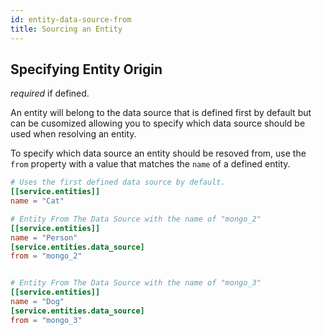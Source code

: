 ```yaml
---
id: entity-data-source-from
title: Sourcing an Entity
---
```


## Specifying Entity Origin

_required_ if defined.

An entity will belong to the data source that is defined first by default but can be cusomized allowing you to
specify which data source should be used when resolving an entity.

To specify which data source an entity should be resoved from, use the `from` property with a value that matches
the `name` of a defined entity.

```toml
# Uses the first defined data source by default.
[[service.entities]]
name = "Cat"

# Entity From The Data Source with the name of "mongo_2"
[[service.entities]]
name = "Person"
[service.entities.data_source]
from = "mongo_2"


# Entity From The Data Source with the name of "mongo_3"
[[service.entities]]
name = "Dog"
[service.entities.data_source]
from = "mongo_3"
```
